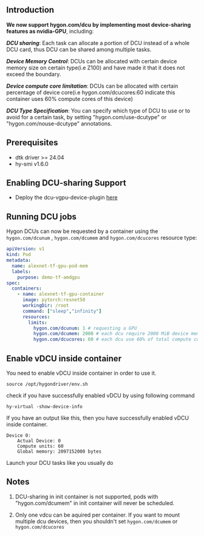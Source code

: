 ## Introduction

**We now support hygon.com/dcu by implementing most device-sharing features as nvidia-GPU**, including:

***DCU sharing***: Each task can allocate a portion of DCU instead of a whole DCU card, thus DCU can be shared among multiple tasks.

***Device Memory Control***: DCUs can be allocated with certain device memory size on certain type(i.e Z100) and have made it that it does not exceed the boundary.

***Device compute core limitation***: DCUs can be allocated with certain percentage of device core(i.e hygon.com/dcucores:60 indicate this container uses 60% compute cores of this device)

***DCU Type Specification***: You can specify which type of DCU to use or to avoid for a certain task, by setting "hygon.com/use-dcutype" or "hygon.com/nouse-dcutype" annotations. 

## Prerequisites

* dtk driver >= 24.04
* hy-smi v1.6.0

## Enabling DCU-sharing Support

* Deploy the dcu-vgpu-device-plugin [here](https://github.com/Project-HAMi/dcu-vgpu-device-plugin)


## Running DCU jobs

Hygon DCUs can now be requested by a container
using the `hygon.com/dcunum` , `hygon.com/dcumem` and `hygon.com/dcucores` resource type:

```yaml
apiVersion: v1
kind: Pod
metadata:
  name: alexnet-tf-gpu-pod-mem
  labels:
    purpose: demo-tf-amdgpu
spec:
  containers:
    - name: alexnet-tf-gpu-container
      image: pytorch:resnet50
      workingDir: /root
      command: ["sleep","infinity"]
      resources:
        limits:
          hygon.com/dcunum: 1 # requesting a GPU
          hygon.com/dcumem: 2000 # each dcu require 2000 MiB device memory
          hygon.com/dcucores: 60 # each dcu use 60% of total compute cores

```

## Enable vDCU inside container

You need to enable vDCU inside container in order to use it.
```
source /opt/hygondriver/env.sh
```

check if you have successfully enabled vDCU by using following command

```
hy-virtual -show-device-info
```

If you have an output like this, then you have successfully enabled vDCU inside container.

```
Device 0:
	Actual Device: 0
	Compute units: 60
	Global memory: 2097152000 bytes
```

Launch your DCU tasks like you usually do

## Notes

1. DCU-sharing in init container is not supported, pods with "hygon.com/dcumem" in init container will never be scheduled.

2. Only one vdcu can be aquired per container. If you want to mount multiple dcu devices, then you shouldn't set `hygon.com/dcumem` or `hygon.com/dcucores`
